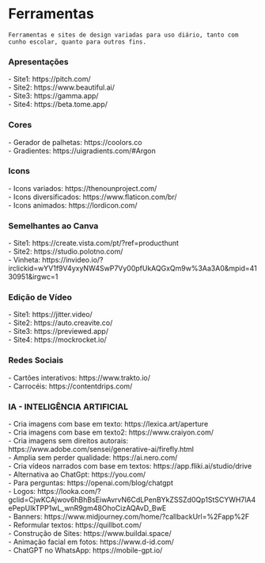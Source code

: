 # Ferramentas
```
Ferramentas e sites de design variadas para uso diário, tanto com cunho escolar, quanto para outros fins.
```
<h3> Apresentações </h3>
 - Site1: https://pitch.com/ <br>
 - Site2: https://www.beautiful.ai/ <br>
 - Site3: https://gamma.app/ <br>
 - Site4: https://beta.tome.app/ <br>
 
<h3> Cores </h3>
 - Gerador de palhetas: https://coolors.co <br>
 - Gradientes: https://uigradients.com/#Argon
 
 <h3> Icons </h3>
 - Icons variados: https://thenounproject.com/ <br>
 - Icons diversificados: https://www.flaticon.com/br/ <br>
 - Icons animados: https://lordicon.com/
 
 <h3> Semelhantes ao Canva </h3>
 - Site1: https://create.vista.com/pt/?ref=producthunt <br>
 - Site2: https://studio.polotno.com/ <br>
 - Vinheta: https://invideo.io/?irclickid=wYV1f9V4yxyNW4SwP7Vy00pfUkAQGxQm9w%3Aa3A0&mpid=4130951&irgwc=1 <br>
 
 <h3> Edição de Vídeo </h3>
 - Site1: https://jitter.video/ <br>
 - Site2: https://auto.creavite.co/ <br>
 - Site3: https://previewed.app/ <br>
 - Site4: https://mockrocket.io/ <br>
 
 
 <h3> Redes Sociais </h3>
  - Cartões interativos: https://www.trakto.io/ <br>
  - Carrocéis: https://contentdrips.com/ <br>
  
  <h3> IA - INTELIGÊNCIA ARTIFICIAL </h3>
  - Cria imagens com base em texto: https://lexica.art/aperture <br>
  - Cria imagens com base em texto2: https://www.craiyon.com/ <br>
  - Cria imagens sem direitos autorais: https://www.adobe.com/sensei/generative-ai/firefly.html <br>
  - Amplia sem perder qualidade: https://ai.nero.com/ <br>
  - Cria vídeos narrados com base em textos: https://app.fliki.ai/studio/drive <br>
  - Alternativa ao ChatGpt: https://you.com/ <br>
  - Para perguntas: https://openai.com/blog/chatgpt <br>
  - Logos: https://looka.com/?gclid=CjwKCAjwov6hBhBsEiwAvrvN6CdLPenBYkZSSZd0Qp1StSCYWH7lA4ePepUIkTPP1wL_wnR9gm48OhoCizAQAvD_BwE <br>
  - Banners: https://www.midjourney.com/home/?callbackUrl=%2Fapp%2F <br>
  - Reformular textos: https://quillbot.com/ <br>
  - Construção de Sites: https://www.buildai.space/ <br>
  - Animação facial em fotos: https://www.d-id.com/ <br>
  - ChatGPT no WhatsApp: https://mobile-gpt.io/ <br>
